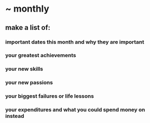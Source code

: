 # ~ monthly

## make a list of:

### important dates this month and why they are important
### your greatest achievements
### your new skills
### your new passions
### your biggest failures or life lessons
### your expenditures and what you could spend money on instead
